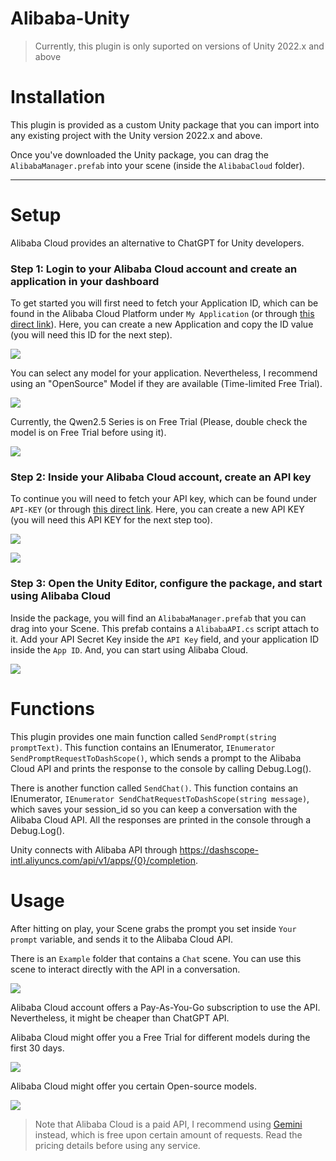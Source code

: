 # Alibaba-Unity
> Currently, this plugin is only suported on versions of Unity 2022.x and above

# Installation

This plugin is provided as a custom Unity package that you can import into any existing project with the Unity version 2022.x and above.

Once you've downloaded the Unity package, you can drag the `AlibabaManager.prefab` into your scene (inside the `AlibabaCloud` folder). 

---

# Setup

Alibaba Cloud provides an alternative to ChatGPT for Unity developers. 


### Step 1: Login to your Alibaba Cloud account and create an application in your dashboard
To get started you will first need to fetch your Application ID, which can be found in the Alibaba Cloud Platform under `My Application` (or through [this direct link](https://bailian.console.alibabacloud.com/#/app-center)). Here, you can create a new Application and copy the ID value (you will need this ID for the next step).

![](/AlibabaImages/AlibabaModelStudio.JPG)

You can select any model for your application. Nevertheless, I recommend using an "OpenSource" Model if they are available (Time-limited Free Trial).

![](/AlibabaImages/SelectModel.JPG)

Currently, the Qwen2.5 Series is on Free Trial (Please, double check the model is on Free Trial before using it). 

![](/AlibabaImages/QwenModel.JPG)

### Step 2: Inside your Alibaba Cloud account, create an API key
To continue you will need to fetch your API key, which can be found under `API-KEY` (or through [this direct link](https://bailian.console.alibabacloud.com/?tab=app#/api-key). Here, you can create a new API KEY (you will need this API KEY for the next step too).

![](/AlibabaImages/API.png)

![](/AlibabaImages/AlibabaModelStudioAPIKEY.JPG)

### Step 3: Open the Unity Editor, configure the package, and start using Alibaba Cloud
Inside the package, you will find an `AlibabaManager.prefab` that you can drag into your Scene. This prefab contains a `AlibabaAPI.cs` script attach to it. Add your API Secret Key inside the `API Key` field, and your application ID inside the `App ID`. And, you can start using Alibaba Cloud.

![](/AlibabaImages/AlibabaUI.JPG)


# Functions

This plugin provides one main function called `SendPrompt(string promptText)`. This function contains an IEnumerator, `IEnumerator SendPromptRequestToDashScope()`, which sends a prompt to the Alibaba Cloud API and prints the response to the console by calling Debug.Log().

There is another function called `SendChat()`. This function contains an IEnumerator, `IEnumerator SendChatRequestToDashScope(string message)`, which saves your session_id so you can keep a conversation with the Alibaba Cloud API. All the responses are printed in the console through a Debug.Log().

Unity connects with Alibaba API through https://dashscope-intl.aliyuncs.com/api/v1/apps/{0}/completion. 

# Usage
After hitting on play, your Scene grabs the prompt you set inside `Your prompt` variable, and sends it to the Alibaba Cloud API. 

There is an `Example` folder that contains a `Chat` scene. You can use this scene to interact directly with the API in a conversation. 

![](/AlibabaImages/ChatScene.JPG)

Alibaba Cloud account offers a Pay-As-You-Go subscription to use the API. Nevertheless, it might be cheaper than ChatGPT API. 

Alibaba Cloud might offer you a Free Trial for different models during the first 30 days. 

![](/AlibabaImages/FreeTrial.JPG)

Alibaba Cloud might offer you certain Open-source models. 

![](/AlibabaImages/FreeModels.JPG)

> Note that Alibaba Cloud is a paid API, I recommend using [Gemini](https://github.com/UnityGameStudio/Gemini-Unity-Package) instead, which is free upon certain amount of requests.
> Read the pricing details before using any service. 

